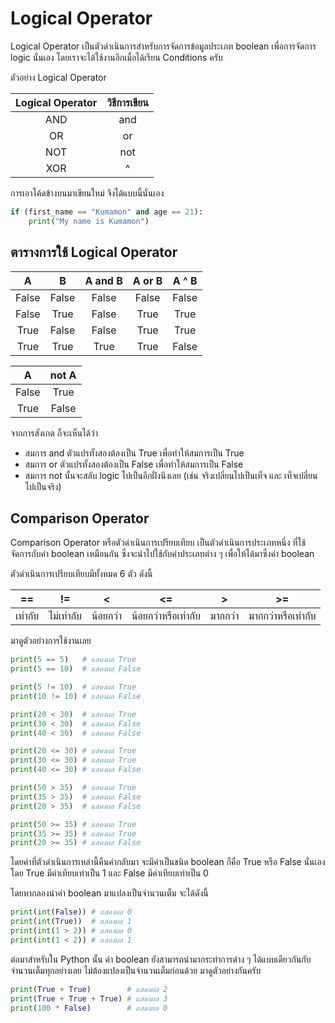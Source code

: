 # Logical Operator
Logical Operator เป็นตัวดำเนินการสำหรับการจัดการข้อมูลประเภท boolean เพื่อการจัดการ logic นั่นเอง โดยเราจะได้ใช้งานอีกเมื่อได้เรียน Conditions ครับ

ตัวอย่าง Logical Operator

| Logical Operator | วิธีการเขียน |
|:-:|:-:|
| AND | and | 
| OR | or |
| NOT | not |
| XOR | ^ |

การเอาโค้ดข้างบนมาเขียนใหม่ จึงได้แบบนี้นั่นเอง
```python
if (first_name == "Kumamon" and age == 21):
    print("My name is Kumamon")
```

## ตารางการใช้ Logical Operator

|A|B|A and B|A or B|A ^ B|
|:-:|:-:|:-:|:-:|:-:|
|False|False|False|False|False|
|False|True|False|True|True|
|True|False|False|True|True|
|True|True|True|True|False|

|A|not A|
|:-:|:-:|
|False|True|
|True|False|

จากการสังเกต ก็จะเห็นได้ว่า
- สมการ and ตัวแปรทั้งสองต้องเป็น True เพื่อทำให้สมการเป็น True
- สมการ or ตัวแปรทั้งสองต้องเป็น False เพื่อทำให้สมการเป็น False
- สมการ not นั้นจะสลับ logic ไปเป็นอีกฝั่งนึงเลย (เช่น จริงเปลี่ยนไปเป็นเท็จ และ เท็จเปลี่ยนไปเป็นจริง)

## Comparison Operator

Comparison Operator หรือตัวดำเนินการเปรียบเทียบ เป็นตัวดำเนินการประเภทหนึ่ง ที่ใช้จัดการกับค่า boolean เหมือนกัน ซึ่งจะนำไปใช้กับค่าประเภทต่าง ๆ เพื่อให้ได้มาซึ่งค่า boolean

ตัวดำเนินการเปรียบเทียบมีทั้งหมด 6 ตัว ดังนี้

| == | != | < | <= | >| >= |
|---|---|---|---|---|---|
| เท่ากับ | ไม่เท่ากับ | น้อยกว่า | น้อยกว่าหรือเท่ากับ | มากกว่า | มากกว่าหรือเท่ากับ |

มาดูตัวอย่างการใช้งานเลย

```python
print(5 == 5)   # แสดงผล True
print(5 == 10)  # แสดงผล False
```

```python
print(5 != 10)  # แสดงผล True
print(10 != 10) # แสดงผล False
```

```python
print(20 < 30)  # แสดงผล True
print(30 < 30)  # แสดงผล False
print(40 < 30)  # แสดงผล False
```

```python
print(20 <= 30) # แสดงผล True
print(30 <= 30) # แสดงผล True
print(40 <= 30) # แสดงผล False
```

```python
print(50 > 35)  # แสดงผล True
print(35 > 35)  # แสดงผล False
print(20 > 35)  # แสดงผล False
```

```python
print(50 >= 35) # แสดงผล True
print(35 >= 35) # แสดงผล True
print(20 >= 35) # แสดงผล False
```

โดยค่าที่ตัวดำเนินการเหล่านี้คืนค่ากลับมา จะมีค่าเป็นชนิด boolean ก็คือ True หรือ False นั่นเอง โดย True มีค่าเทียบเท่าเป็น 1 และ False มีค่าเทียบเท่าเป็น 0

โดยหากลองนำค่า boolean มาแปลงเป็นจำนวนเต็ม จะได้ดังนี้

```python
print(int(False)) # แสดงผล 0
print(int(True))  # แสดงผล 1
print(int(1 > 2)) # แสดงผล 0
print(int(1 < 2)) # แสดงผล 1
```

ต่อมาสำหรับใน Python นั้น ค่า boolean ยังสามารถนำมากระทำการต่าง ๆ ได้แบบเดียวกันกับจำนวนเต็มทุกอย่างเลย ไม่ต้องแปลงเป็นจำนวนเต็มก่อนด้วย มาดูตัวอย่างกันครับ

```python
print(True + True)        # แสดงผล 2
print(True + True + True) # แสดงผล 3
print(100 * False)        # แสดงผล 0
```
